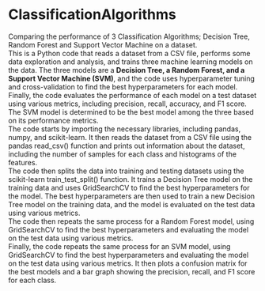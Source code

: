 # ClassificationAlgorithms
Comparing the performance of 3 Classification Algorithms; Decision Tree, Random Forest and Support Vector Machine on a dataset.
<br>
This is a Python code that reads a dataset from a CSV file, performs some data exploration and analysis, and trains three machine learning models on the data. The three models are a <b>Decision Tree, a Random Forest, and a Support Vector Machine (SVM)</b>, and the code uses hyperparameter tuning and cross-validation to find the best hyperparameters for each model. Finally, the code evaluates the performance of each model on a test dataset using various metrics, including precision, recall, accuracy, and F1 score. The SVM model is determined to be the best model among the three based on its performance metrics. <br>
The code starts by importing the necessary libraries, including pandas, numpy, and scikit-learn. It then reads the dataset from a CSV file using the pandas read_csv() function and prints out information about the dataset, including the number of samples for each class and histograms of the features.<br>
The code then splits the data into training and testing datasets using the scikit-learn train_test_split() function. It trains a Decision Tree model on the training data and uses GridSearchCV to find the best hyperparameters for the model. The best hyperparameters are then used to train a new Decision Tree model on the training data, and the model is evaluated on the test data using various metrics.<br>
The code then repeats the same process for a Random Forest model, using GridSearchCV to find the best hyperparameters and evaluating the model on the test data using various metrics.<br>
Finally, the code repeats the same process for an SVM model, using GridSearchCV to find the best hyperparameters and evaluating the model on the test data using various metrics. It then plots a confusion matrix for the best models and a bar graph showing the precision, recall, and F1 score for each class.
